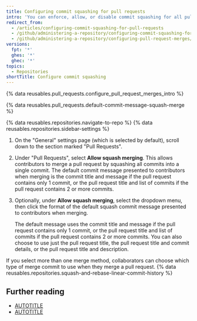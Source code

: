 ```yaml
---
title: Configuring commit squashing for pull requests
intro: 'You can enforce, allow, or disable commit squashing for all pull request merges on {% data variables.location.product_location %} in your repository.'
redirect_from:
  - /articles/configuring-commit-squashing-for-pull-requests
  - /github/administering-a-repository/configuring-commit-squashing-for-pull-requests
  - /github/administering-a-repository/configuring-pull-request-merges/configuring-commit-squashing-for-pull-requests
versions:
  fpt: '*'
  ghes: '*'
  ghec: '*'
topics:
  - Repositories
shortTitle: Configure commit squashing
---
```

{% data reusables.pull_requests.configure_pull_request_merges_intro %}

{% data reusables.pull_requests.default-commit-message-squash-merge %}

{% data reusables.repositories.navigate-to-repo %}
{% data reusables.repositories.sidebar-settings %}
1. On the "General" settings page (which is selected by default), scroll down to the section marked "Pull Requests".
1. Under "Pull Requests", select **Allow squash merging**. This allows contributors to merge a pull request by squashing all commits into a single commit. The default commit message presented to contributors when merging is the commit title and message if the pull request contains only 1 commit, or the pull request title and list of commits if the pull request contains 2 or more commits.
1. Optionally, under **Allow squash merging**, select the dropdown menu, then click the format of the default squash commit message presented to contributors when merging.

   The default message uses the commit title and message if the pull request contains only 1 commit, or the pull request title and list of commits if the pull request contains 2 or more commits. You can also choose to use just the pull request title, the pull request title and commit details, or the pull request title and description.

If you select more than one merge method, collaborators can choose which type of merge commit to use when they merge a pull request. {% data reusables.repositories.squash-and-rebase-linear-commit-history %}

## Further reading

* [AUTOTITLE](/pull-requests/collaborating-with-pull-requests/incorporating-changes-from-a-pull-request/about-pull-request-merges)
* [AUTOTITLE](/pull-requests/collaborating-with-pull-requests/incorporating-changes-from-a-pull-request/merging-a-pull-request)
